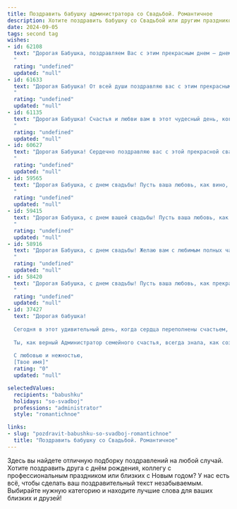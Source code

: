 ```yaml
---
title: Поздравить бабушку администратора со Свадьбой. Романтичное
description: Хотите поздравить бабушку со Свадьбой или другим праздником? Наш ИИ создаст незабываемое поздравление, а вы обязательно выделитесь среди других.  
date: 2024-09-05
tags: second tag
wishes:
- id: 62108
  text: "Дорогая Бабушка, поздравляем Вас с этим прекрасным днем – днем Вашей свадьбы! Желаем Вам океан любви, безбрежного счастья и долголетия в крепком союзе. Пусть ваша история любви будет долгой и яркой, как летние звезды!
  "
  rating: "undefined"
  updated: "null"
- id: 61633
  text: "Дорогая Бабушка! От всей души поздравляю вас с этим прекрасным днем! Пусть ваша свадьба станет началом новой главы в вашей жизни, полной любви, счастья и нежности. Желаю, чтобы ваши сердца бились в унисон, а дом всегда был полон тепла и уюта.
  "
  rating: "undefined"
  updated: "null"
- id: 61135
  text: "Дорогая Бабушка! Счастья и любви вам в этот чудесный день, когда вы снова сказали друг другу \"да\"! Пусть ваша любовь, озарённая светом вашей долгой совместной жизни, будет вечной и яркой, как звёзды на небе!
  "
  rating: "undefined"
  updated: "null"
- id: 60627
  text: "Дорогая Бабушка! Сердечно поздравляю вас с этой прекрасной свадьбой! Желаю вам безграничного счастья, любви и нежности, как в этот праздничный день, так и во все последующие годы вашей жизни. Пусть ваш союз будет прочным, как алмаз, а ваши сердца будут биться в унисон на протяжении всей вашей совместной жизни.
  "
  rating: "undefined"
  updated: "null"
- id: 59565
  text: "Дорогая Бабушка, с днем свадьбы! Пусть ваша любовь, как вино, с каждым годом становится только крепче и слаще. Желаю вам долгих лет совместной жизни, полных счастья, тепла и нежности. Пусть ваша семейная жизнь будет красивой, как сказка, и вдохновляющей, как ваша профессия администратора!
  "
  rating: "undefined"
  updated: "null"
- id: 59415
  text: "Дорогая Бабушка, с днем вашей свадьбы! Пусть ваша любовь, как драгоценный виноград, становится  с каждым годом слаще и полнее. Желаю вам бесконечного счастья,  крепкого здоровья и  ярких, счастливых  моментов  вместе!
  "
  rating: "undefined"
  updated: "null"
- id: 58916
  text: "Дорогая Бабушка, с днем свадьбы! Желаю вам с любимым полных чаш любви, безмятежного счастья и бесконечных лет, наполненных нежностью, заботой и яркими совместными моментами! Пусть ваша жизнь будет похожа на красивую, нежную мелодию, звучащую только для двоих.
  "
  rating: "undefined"
  updated: "null"
- id: 58420
  text: "Дорогая Бабушка, с днем свадьбы! Пусть ваша любовь, как прекрасное вино, с годами только крепнет и становится ещё слаще. Желаю вам безграничного счастья, нежности и тепла в каждом мгновении вашей совместной жизни. Пусть ваш дом всегда будет полон радости,  а сердце - любовью. Вы, как опытный администратор, всегда создавали уют и порядок вокруг себя. Поздравляю с этим прекрасным днем и желаю, чтобы ваша семейная жизнь была такой же упорядоченной, гармоничной и счастливой!
  "
  rating: "undefined"
  updated: "null"
- id: 37427
  text: "Дорогая бабушка!
  
  Сегодня в этот удивительный день, когда сердца переполнены счастьем, хочу поздравить тебя с важным событием — Свадьбой! Пусть каждый миг вашей жизни будет наполнен романтикой, теплом и пониманием.
  
  Ты, как верный Администратор семейного счастья, всегда знала, как создать уют и гармонию вокруг себя. Желаю, чтобы ваша совместная жизнь была, как замечательный букет цветов — яркой, насыщенной и многогранной. Пусть любовь, как нежный свет, согревает ваши дни, а поддержка и забота друг о друге станут основой вашего благополучия.
  
  С любовью и нежностью,
  [Твое имя]"
  rating: "0"
  updated: "null"

selectedValues:
  recipients: "babushku"
  holidays: "so-svadboj"
  professions: "administrator"
  style: "romantichnoe"

links:
- slug: "pozdravit-babushku-so-svadboj-romantichnoe"
  title: "Поздравить бабушку со Свадьбой. Романтичное"
---
```


Здесь вы найдете отличную подборку поздравлений на любой случай. 
Хотите поздравить друга с днём рождения, коллегу с профессиональным праздником или близких с Новым годом? У нас есть всё, чтобы сделать ваш поздравительный текст незабываемым. Выбирайте нужную категорию и находите лучшие слова для ваших близких и друзей!
